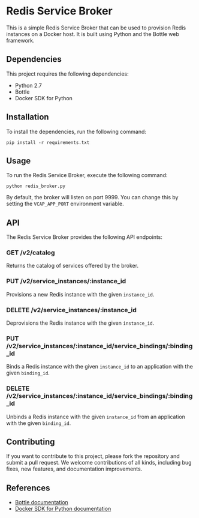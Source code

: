 # Redis Service Broker

This is a simple Redis Service Broker that can be used to provision Redis instances on a Docker host. It is built using Python and the Bottle web framework.

## Dependencies

This project requires the following dependencies:

- Python 2.7
- Bottle
- Docker SDK for Python

## Installation

To install the dependencies, run the following command:

```
pip install -r requirements.txt
```

## Usage

To run the Redis Service Broker, execute the following command:

```
python redis_broker.py
```

By default, the broker will listen on port 9999. You can change this by setting the `VCAP_APP_PORT` environment variable.

## API

The Redis Service Broker provides the following API endpoints:

### GET /v2/catalog

Returns the catalog of services offered by the broker.

### PUT /v2/service_instances/:instance_id

Provisions a new Redis instance with the given `instance_id`.

### DELETE /v2/service_instances/:instance_id

Deprovisions the Redis instance with the given `instance_id`.

### PUT /v2/service_instances/:instance_id/service_bindings/:binding_id

Binds a Redis instance with the given `instance_id` to an application with the given `binding_id`.

### DELETE /v2/service_instances/:instance_id/service_bindings/:binding_id

Unbinds a Redis instance with the given `instance_id` from an application with the given `binding_id`.

## Contributing

If you want to contribute to this project, please fork the repository and submit a pull request. We welcome contributions of all kinds, including bug fixes, new features, and documentation improvements.

## References

- [Bottle documentation](https://bottlepy.org/docs/dev/)
- [Docker SDK for Python documentation](https://docker-py.readthedocs.io/en/stable/)